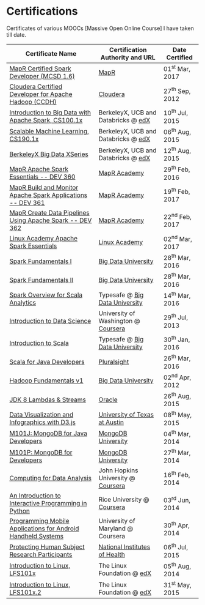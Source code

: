 # Certifications
Certificates of various MOOCs [Massive Open Online Course] I have taken till date.

| Certificate Name | Certification Authority and URL | Date Certified |
| --- | --- | --- |
| [MapR Certified Spark Developer (MCSD 1.6)](https://github.com/P7h/MOOC_Certifications/blob/master/MapR_Certified_Spark_Developer__Certificate.pdf) | [MapR](https://www.mapr.com/services/mapr-academy/mapr-certified-spark-developer) | 01<sup>st</sup> Mar, 2017 |
| [Cloudera Certified Developer for Apache Hadoop (CCDH)](https://github.com/P7h/MOOC_Certifications/blob/master/Cloudera_CCDH_Certificate.pdf) | [Cloudera](https://www.cloudera.com/training/certification.html) | 27<sup>th</sup> Sep, 2012 |
| [Introduction to Big Data with Apache Spark, CS100.1x](https://github.com/P7h/MOOC_Certifications/blob/master/edX_IntroToBigDataWithApacheSpark.pdf) | BerkeleyX, UCB and Databricks  @ [edX](https://www.edx.org/course/introduction-big-data-apache-spark-uc-berkeleyx-cs100-1x) | 10<sup>th</sup> Jul, 2015 |
| [Scalable Machine Learning, CS190.1x](https://github.com/P7h/MOOC_Certifications/blob/master/edX_ScalableMachineLearning.pdf) | BerkeleyX, UCB and Databricks  @ [edX](https://www.edx.org/course/scalable-machine-learning-uc-berkeleyx-cs190-1x) | 06<sup>th</sup> Aug, 2015 |
| [BerkeleyX Big Data XSeries](https://github.com/P7h/MOOC_Certifications/blob/master/UCBerkeleyX__Big_Data_XSeries__Certificate.pdf) | BerkeleyX, UCB and Databricks @ [edX](https://amplab.cs.berkeley.edu/the-berkeleyx-xseries-on-big-data-is-complete/) | 12<sup>th</sup> Aug, 2015 |
| [MapR Apache Spark Essentials -- DEV 360](https://github.com/P7h/MOOC_Certifications/blob/master/MapR__DEV360_Apache_Spark_Essentials.pdf) | [MapR Academy](https://www.mapr.com/services/mapr-academy/apache-spark-essentials/) | 29<sup>th</sup> Feb, 2016 |
| [MapR Build and Monitor Apache Spark Applications -- DEV 361](https://github.com/P7h/MOOC_Certifications/blob/master/MapR__DEV361_Build_and_Monitor_Apache_Spark_Applications.pdf) | [MapR Academy](https://www.mapr.com/services/mapr-academy/build-monitor-apache-spark-applications/) | 19<sup>th</sup> Feb, 2017 |
| [MapR Create Data Pipelines Using Apache Spark -- DEV 362](https://github.com/P7h/MOOC_Certifications/blob/master/MapR__DEV362_Create_Data_Pipelines_Using_Apache_Spark.pdf) | [MapR Academy](https://www.mapr.com/services/mapr-academy/create-data-pipeline-applications-using-apache-spark-on-demand/) | 22<sup>nd</sup> Feb, 2017 |
| [Linux Academy Apache Spark Essentials](https://github.com/P7h/MOOC_Certifications/blob/master/LinuxAcademy_ApacheSparkEssentials.pdf) | [Linux Academy](https://linuxacademy.com/linux/training/course/name/apache-spark-essentials) | 02<sup>nd</sup> Mar, 2017 |
| [Spark Fundamentals I](https://github.com/P7h/MOOC_Certifications/blob/master/BDU_SparkFundamentals_I.pdf) | [Big Data University](http://bigdatauniversity.com/courses/spark-fundamentals/) | 28<sup>th</sup> Mar, 2016 |
| [Spark Fundamentals II](https://github.com/P7h/MOOC_Certifications/blob/master/BDU_SparkFundamentals_II.pdf) | [Big Data University](http://bigdatauniversity.com/courses/spark-fundamentals-ii/) | 28<sup>th</sup> Mar, 2016 |
| [Spark Overview for Scala Analytics](https://github.com/P7h/MOOC_Certifications/blob/master/BDU_Spark_Overview_for_Scala_Analytics.pdf) | Typesafe @ [Big Data University](http://bigdatauniversity.com/courses/spark-overview/) | 14<sup>th</sup> Mar, 2016 |
| [Introduction to Data Science](https://github.com/P7h/MOOC_Certifications/blob/master/Coursera_IntroToDataScience.pdf) | University of Washington @ [Coursera](https://www.coursera.org/course/datasci) | 29<sup>th</sup> Jul, 2013 |
| [Introduction to Scala](https://github.com/P7h/MOOC_Certifications/blob/master/BDU_IntroToScala.pdf) | Typesafe @ [Big Data University](http://bigdatauniversity.com/courses/scala-course/) | 30<sup>th</sup> Jan, 2016 |
| [Scala for Java Developers](https://github.com/P7h/MOOC_Certifications/blob/master/Pluralsight_ScalaForJavaDevelopers.pdf) | [Pluralsight](https://www.pluralsight.com/courses/scala-for-java-developers) | 26<sup>th</sup> Mar, 2016 |
| [Hadoop Fundamentals v1](https://github.com/P7h/MOOC_Certifications/blob/master/BDU_Hadoop_v1.pdf) | [Big Data University](http://bigdatauniversity.com/courses/hadoop-course/) | 02<sup>nd</sup> Apr, 2012 |
| [JDK 8 Lambdas & Streams](https://github.com/P7h/MOOC_Certifications/blob/master/Oracle__JavaSE8__LambdasAndStreams.pdf) | [Oracle](https://apexapps.oracle.com/pls/apex/f?p=44785:145:0::::P145_EVENT_ID,P145_PREV_PAGE:4887,143) | 26<sup>th</sup> Aug, 2015 |
| [Data Visualization and Infographics with D3.js](https://github.com/P7h/MOOC_Certifications/blob/master/DataVisualizationWithD3.pdf) | [University of Texas at Austin](http://journalismcourses.org/D3.html) | 08<sup>th</sup> May, 2015 |
| [M101J: MongoDB for Java Developers](https://github.com/P7h/MOOC_Certifications/blob/master/MongoDB__M101J.pdf) | [MongoDB University](https://university.mongodb.com/courses/M101J/about) | 04<sup>th</sup> Mar, 2014 |
| [M101P: MongoDB for Developers](https://github.com/P7h/MOOC_Certifications/blob/master/MongoDB__M101P.pdf) | [MongoDB University](https://university.mongodb.com/courses/M101P/about) | 27<sup>th</sup> Mar, 2014 |
| [Computing for Data Analysis](https://github.com/P7h/MOOC_Certifications/blob/master/Coursera_ComputingForDataAnalysis.pdf) | John Hopkins University @ [Coursera](https://www.coursera.org/course/compdata) | 16<sup>th</sup> Feb, 2014 |
| [An Introduction to Interactive Programming in Python](https://github.com/P7h/MOOC_Certifications/blob/master/Coursera_InteractivePython.pdf) | Rice University @ [Coursera](https://www.coursera.org/course/interactivepython) | 03<sup>rd</sup> Jun, 2014 |
| [Programming Mobile Applications for Android Handheld Systems](https://github.com/P7h/MOOC_Certifications/blob/master/Coursera_ProgAndroid.pdf) | University of Maryland @ Coursera | 30<sup>th</sup> Apr, 2014 |
| [Protecting Human Subject Research Participants](https://github.com/P7h/MOOC_Certifications/blob/master/NIH_ProtectingHumanSubjectResearchParticipants.pdf) | [National Institutes of Health](http://humansubjects.energy.gov/doe-resources/nih-trng.htm) | 06<sup>th</sup> Jul, 2015 |
| [Introduction to Linux, LFS101x](https://github.com/P7h/MOOC_Certifications/blob/master/edX_IntroToLinux_v1.pdf) | The Linux Foundation @ [edX](https://www.edx.org/course/introduction-linux-linuxfoundationx-lfs101x) | 05<sup>th</sup> Aug, 2014 |
| [Introduction to Linux, LFS101x.2](https://github.com/P7h/MOOC_Certifications/blob/master/edX_IntroToLinux_v2.pdf) | The Linux Foundation @ [edX](https://www.edx.org/course/introduction-linux-linuxfoundationx-lfs101x-2) | 31<sup>st</sup> May, 2015 |
